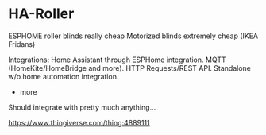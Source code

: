 # HA-Roller
ESPHOME roller blinds really cheap
Motorized blinds extremely cheap (IKEA Fridans)

Integrations:
Home Assistant through ESPHome integration.
MQTT (HomeKite/HomeBridge and more).
HTTP Requests/REST API.
Standalone w/o home automation integration.
+ more

Should integrate with pretty much anything...

https://www.thingiverse.com/thing:4889111
